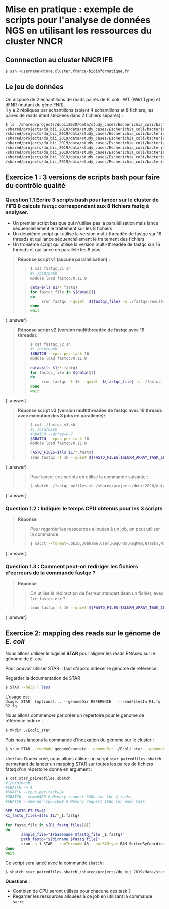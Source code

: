 # Mise en pratique : exemple de scripts pour l'analyse de données NGS en utilisant les ressources du cluster NNCR  

## Connnection au cluster NNCR IFB

```bash
$ ssh <username>@core.cluster.france-bioinformatique.fr
```


## Le jeu de données

On dispose de 2 échantillons de reads pairés de *E. coli* : WT (Wild Type) et dFNR (mutant du gène FNR).  
Il y a 2 répliques par échantillons (soient 4 échantillons et 8 fichiers, les paires de reads étant stockées dans 2 fichiers séparés) :

```bash
$ ls  /shared/projects/dubii2020/data/study_cases/Escherichia_coli/bacterial-regulons_myers_2013/RNA-seq/fastq/*.fastq/*.fastq
/shared/projects/du_bii_2019/data/study_cases/Escherichia_coli/bacterial-regulons_myers_2013/RNA-seq/fastq/dFNR1_1.fastq
/shared/projects/du_bii_2019/data/study_cases/Escherichia_coli/bacterial-regulons_myers_2013/RNA-seq/fastq/dFNR1_2.fastq
/shared/projects/du_bii_2019/data/study_cases/Escherichia_coli/bacterial-regulons_myers_2013/RNA-seq/fastq/dFNR2_1.fastq
/shared/projects/du_bii_2019/data/study_cases/Escherichia_coli/bacterial-regulons_myers_2013/RNA-seq/fastq/dFNR2_2.fastq
/shared/projects/du_bii_2019/data/study_cases/Escherichia_coli/bacterial-regulons_myers_2013/RNA-seq/fastq/WT1_1.fastq
/shared/projects/du_bii_2019/data/study_cases/Escherichia_coli/bacterial-regulons_myers_2013/RNA-seq/fastq/WT1_2.fastq
/shared/projects/du_bii_2019/data/study_cases/Escherichia_coli/bacterial-regulons_myers_2013/RNA-seq/fastq/WT2_1.fastq
/shared/projects/du_bii_2019/data/study_cases/Escherichia_coli/bacterial-regulons_myers_2013/RNA-seq/fastq/WT2_2.fastq
```

## Exercice 1 : 3 versions de scripts bash pour faire du contrôle qualité 

### Question 1.1 Ecrire 3 scripts bash pour lancer sur le cluster de l'IFB 8 calculs `fastqc` correspondant aux 8 fichiers fastq à analyser.  
- Un premier script basique qui n'utilise pas la parallélisation mais lance séquenciellement le traitement sur les 8 fichiers
- Un deuxième script qui utilise la version multi-threadée de fastqc sur 16 threads et qui lance séquenciellement le traitement des fichiers 
- Un troisième script qui utilise la version multi-threadée de fastqc sur 16 threads et qui lance en parallèle les 8 jobs

> **Réponse script v1 (aucune parallélisation) :**
> > ```bash
> > $ cat fastqc_v1.sh  
> > #! /bin/bash  
> > module load fastqc/0.11.8 
> >
> > data=$(ls $1/*.fastq)  
> > for fastqc_file in ${data[@]}
> > do 
> >      srun fastqc --quiet  ${fastqc_file} -o ./fastqc-results/ 2>> fastqc.err  &
> > done
> > wait
>>```
{:.answer}

> **Réponse script v2 (version multithreadée de fastqc avec 16 threads):**
> > ```bash
> > $ cat fastqc_v2.sh  
> > #! /bin/bash  
> > $SBATCH --cpus-per-task 16
> > module load fastqc/0.11.8
> >
> > data=$(ls $1/*.fastq)  
> > for fastqc_file in ${data[@]}
> > do 
> >      srun fastqc -t 16 --quiet  ${fastqc_file} -o ./fastqc-results/ 2>> fastqc.err  &
> > done
> > wait
>>```
{:.answer}

> **Réponse script v3 (version multithreadée de fastqc avec 16 threads avec execution des 8 jobs en parallème):**:
> > ```bash 
> > $ cat ./fastqc_v3.sh
> > #! /bin/bash
> > #SBATCH --array=0-7
> > $SBATCH --cpus-per-task 16
> > module load fastqc/0.11.8
> >
> >FASTQ_FILES=$(ls $1/*.fastq)
> >srun fastqc -t 16 --quiet ${FASTQ_FILES[$SLURM_ARRAY_TASK_ID]} -o ./fastqc-results/ 2>> fastqc.err
> >```
{:.answer}

> > Pour lancer ces scripts on utilise la commande suivante :
> > ```bash  
> > $ sbatch ./fastqc_myfiles.sh /shared/projects/dubii2020/data/study_cases/Escherichia_coli/bacterial-regulons_myers_2013/RNA-seq/fastq/*.fastq
> > 
> > ```
{:.answer}

### Question 1.2  : Indiquer le temps CPU obtenus pour les 3 scripts 

> **Réponse**
> > Pour regarder les ressources allouées à un job, on peut utiliser la commande 
> > ```bash 
> > $ sacct --format=JobID,JobName,User,ReqCPUS,ReqMem,NTasks,MaxVMSize,MaxRSS,Start,End,NNodes,NodeList%40,CPUTime -j <id-du-job>
> > ```
{:.answer}

### Question 1.3  : Comment peut-on rediriger les fichiers d'eerreurs de la commande fastqc ? 

> **Réponse**
> > On utilise la rédirection de l'erreur standart dean un fichier, avec `2>> fastqc.err` ?  
> > ```bash 
> > srun fastqc -t 16 --quiet ${FASTQ_FILES[$SLURM_ARRAY_TASK_ID]} -o ./fastqc-results/ 2>> fastqc.err
> >```
{:.answer}


## Exercice 2: mapping des reads sur le génome de *E. coli*

Nous allons utiliser le logiciel **STAR** pour aligner les reads RNAseq sur le génome de *E. coli*.  

Pour pouvoir utiliser STAR il faut d'abord indexer le génome de référence.  

Regarder la documentation de STAR  
```bash  
$ STAR --help | less
```

L'usage est :  
 `Usage: STAR  [options]... --genomeDir REFERENCE   --readFilesIn R1.fq R2.fq`  

Nous allons commencer par créer un répertoire pour le génome de référence indexé :  
```bash  
$ mkdir ./Ecoli_star
```

Puis nous lancons la commande d'indexation du génome sur le cluster :  

```bash  
$ srun STAR --runMode genomeGenerate --genomeDir ./Ecoli_star --genomeFastaFiles /shared/projects/du_bii_2019/data/study_cases/Escherichia_coli/bacterial-regulons_myers_2013/genome/Escherichia_coli_str_k_12_substr_mg1655.ASM584v2.dna.chromosome.Chromosome.fa  --runThreadN 4 --sjdbGTFfile /shared/projects/du_bii_2019/data/study_cases/Escherichia_coli/bacterial-regulons_myers_2013/genome/Escherichia_coli_str_k_12_substr_mg1655.ASM584v2.37.gtf
```

Une fois l'index créé, nous allons utiliser un script `star_pairedfiles.sbatch` permettant de lancer un mapping STAR sur toutes les paires de fichiers fatsq d'un répertoire donné en argument :

```bash
$ cat star_pairedfiles.sbatch
#!/bin/bash
#SBATCH -n 4
#SBATCH --cpus-per-task=24
#SBATCH --mem=64GB # Memory request 64Gb for the 4 tasks
#SBATCH --mem-per-cpu=16GB # Memory request 16Gb for each task
 
REP_FASTQ_FILES=$1
R1_fastq_files=$(ls $1/*_1.fastq)
 
for fastq_file in ${R1_fastq_files[@]}
do
       sample_file="$(basename $fastq_file _1.fastq)"  
       path_fastq="$(dirname $fastq_file)"
       srun -n 1 STAR --runThreadN 48 --outSAMtype BAM SortedByCoordinate --readFilesIn ${path_fastq}/${sample_file}_1.fastq ${path_fastq}/${sample_file}_2.fastq --genomeDir /shared/home/hchiapello/DUBii/module1/Ecoli_star/ --outFileNamePrefix ${sample_file}.fastq-star-out &
done
wait

```

Ce script sera lancé avec la commande `sbatch` :

```bash  
$ sbatch star_pairedfiles.sbatch /shared/projects/du_bii_2019/data/study_cases/Escherichia_coli/bacterial-regulons_myers_2013/RNA-seq/fastq
```
**Questions** :      
- Combien de CPU seront utilisés pour chacune des task ?
- Regarder les ressources allouées à ce job en utilisant la commande `sacct`
